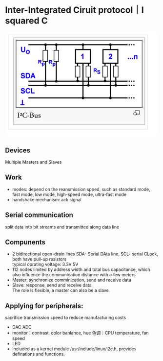 # Inter-Integrated Ciruit protocol｜I squared C
![I2C](https://github.com/afterCherry/Learn-ESP32/blob/main/Images/I2C.png)

## Devices
Multiple Masters and Slaves

## Work
- modes: depend on the reansmission spped, such as standard mode, fast mode, low mode, high-speed mode, ultra-fast mode
- handshake mechanism: ack signal


## Serial communication
split data into bit streams and transmitted along data line

## Compunents
- 2 bidirectional open-drain lines
SDA- Serial DAta line, SCL- serial CLock, both have pull-up resistors <br>
typical oprating voltage: 3.3V 5V
- 112 nodes
limited by address width and total bus capacitance, which also influence the communication distance with a few meters
- Master: synchronize comminication, send and receive data
- Slave: response, send and receive data <br>
The role is flexible, a master can also be a slave.

## Applying for peripherals: 
sacrifice transmission speed to reduce manufacturing costs
- DAC ADC
- monitor：contrast, color banlance, hue 色调｜CPU temperature, fan speed
- LED
- included as a kernel module /usr/include/linux/i2c.h, provides definations and functions.
